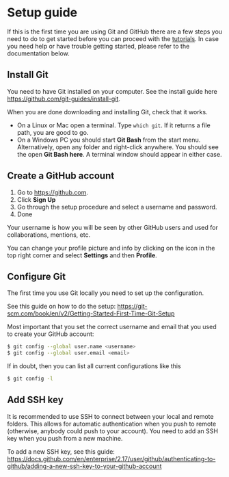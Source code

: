 ﻿# Setup guide

If this is the first time you are using Git and GitHub there are a few steps you need to do to get started before you can proceed with the [tutorials](Tutorial.md). In case you need help or have trouble getting started, please refer to the documentation below.

## Install Git
You need to have Git installed on your computer. See the install guide here https://github.com/git-guides/install-git.

When you are done downloading and installing Git, check that it works.
* On a Linux or Mac open a terminal. Type `which git`. If it returns a file path, you are good to go.
* On a Windows PC you should start **Git Bash** from the start menu. Alternatively, open any folder and right-click anywhere. You should see the open **Git Bash here**. A terminal window should appear in either case.

## Create a GitHub account

1. Go to https://github.com. 
2. Click **Sign Up**
3. Go through the setup procedure and select a username and password.
4. Done

Your username is how you will be seen by other GitHub users and used for collaborations, mentions, etc.

You can change your profile picture and info by clicking on the icon in the top right corner and select **Settings** and then **Profile**.


## Configure Git

The first time you use Git locally you need to set up the configuration. 

See this guide on how to do the setup: https://git-scm.com/book/en/v2/Getting-Started-First-Time-Git-Setup

Most important that you set the correct username and email that you used to create your GitHub account:

```bash
$ git config --global user.name <username>
$ git config --global user.email <email>
```

If in doubt, then you can list all current configurations like this

```bash
$ git config -l
```

## Add SSH key

It is recommended to use SSH to connect between your local and remote folders. This allows for automatic authentication when you push to remote (otherwise, anybody could push to your account). You need to add an SSH key when you push from a new machine.

To add a new SSH key, see this guide: https://docs.github.com/en/enterprise/2.17/user/github/authenticating-to-github/adding-a-new-ssh-key-to-your-github-account
